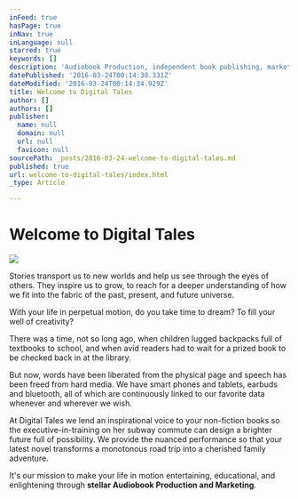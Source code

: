 ```yaml
---
inFeed: true
hasPage: true
inNav: true
inLanguage: null
starred: true
keywords: []
description: 'Audiobook Production, independent book publishing, marketing for authors'
datePublished: '2016-03-24T00:14:38.331Z'
dateModified: '2016-03-24T00:14:34.929Z'
title: Welcome to Digital Tales
author: []
authors: []
publisher:
  name: null
  domain: null
  url: null
  favicon: null
sourcePath: _posts/2016-03-24-welcome-to-digital-tales.md
published: true
url: welcome-to-digital-tales/index.html
_type: Article

---
```

# Welcome to Digital Tales
![](https://the-grid-user-content.s3-us-west-2.amazonaws.com/c2721f6b-9ae4-4cce-845b-c3f237f9d759.jpg)

Stories transport us to new worlds and help us see through the eyes of others. They inspire us to grow, to reach for a deeper understanding of how we fit into the fabric of the past, present, and future universe.

With your life in perpetual motion, do you take time to dream? To fill your well of creativity?

There was a time, not so long ago, when children lugged backpacks full of textbooks to school, and when avid readers had to wait for a prized book to be checked back in at the library.

But now, words have been liberated from the physical page and speech has been freed from hard media. We have smart phones and tablets, earbuds and bluetooth, all of which are continuously linked to our favorite data whenever and wherever we wish.

At Digital Tales we lend an inspirational voice to your non-fiction books so the executive-in-training on her subway commute can design a brighter future full of possibility. We provide the nuanced performance so that your latest novel transforms a monotonous road trip into a cherished family adventure.

It's our mission to make your life in motion entertaining, educational, and enlightening through **stellar Audiobook Production and Marketing**.